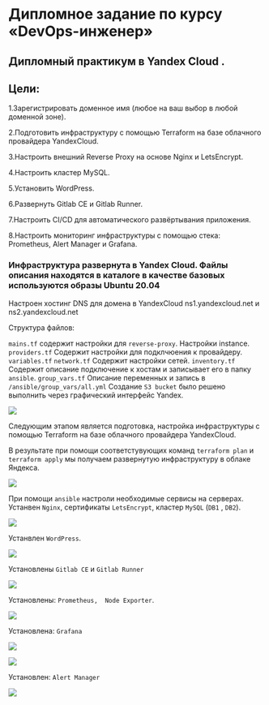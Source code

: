 # Дипломное задание по курсу «DevOps-инженер»

## Дипломный практикум в Yandex Cloud .

## Цели:

1.Зарегистрировать доменное имя (любое на ваш выбор в любой доменной зоне).

2.Подготовить инфраструктуру с помощью Terraform на базе облачного провайдера YandexCloud.

3.Настроить внешний Reverse Proxy на основе Nginx и LetsEncrypt.

4.Настроить кластер MySQL.

5.Установить WordPress.

6.Развернуть Gitlab CE и Gitlab Runner.

7.Настроить CI/CD для автоматического развёртывания приложения.

8.Настроить мониторинг инфраструктуры с помощью стека: Prometheus, Alert Manager и Grafana.

### Инфраструктура развернута в Yandex Cloud. Файлы описания находятся в каталоге в качестве базовых используются образы Ubuntu 20.04 

Настроен хостинг DNS для домена в YandexCloud ns1.yandexcloud.net и ns2.yandexcloud.net

Структура файлов:

```mains.tf``` содержит настройки для ```reverse-proxy```. Настройки instance.
```providers.tf``` Содержит настройки для подклчюения к провайдеру.
```variables.tf``` ```network.tf``` Содержит настройки сетей.
```inventory.tf``` Содержит описание подключение к хостам и записывает его в папку ```ansible```.
```group_vars.tf``` Описание переменных и запись в ```/ansible/group_vars/all.yml```
Создание ```S3 bucket``` было решено выполнить через графический интерфейс Yandex.

![](./kartinki2/1_domain.jpg)

Следующим этапом является подготовка, настройка инфраструктуры с помощью Terraform на базе облачного провайдера YandexCloud.

В результате при помощи соответстувующих команд ```terraform plan``` и  ```terraform apply``` мы получаем развернутую инфраструктуру в облаке Яндекса.

![](./kartinki2/2_servers.jpg)

При помощи ```ansible``` настроли необходимые сервисы на серверах. 
Устанвен ```Nginx```,  сертификаты ```LetsEncrypt```, кластер ```MySQL``` (```DB1``` , ```DB2```).

![](./kartinki2/letsencrypt_1.png)

Устанвлен ```WordPress```.

![](./kartinki2/wwwdavydoffsergeru.png)

Установлены ```Gitlab CE``` и ```Gitlab Runner```

![](./kartinki2/runner.jpg)

Установлены: ```Prometheus,  Node Exporter```.

![](./kartinki2/prometheus_up.png)

Установлена: ```Grafana```

![](./kartinki2/grafana_app.png)

![](./kartinki2/grafana_all2.png)

Установлен: ```Alert Manager```

![](./kartinki2/alertmanager1.jpg)





